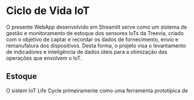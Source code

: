 # Ciclo de Vida IoT

O presente WebApp desenvolvido em Streamlit serve como um sistema de gestão e monitoramento de estoque dos sensores IoTs da Treevia, criado com o objetivo de captar e recordar os dados de fornecimento, envio e remanufatura dos dispositivos. Desta forma, o projeto visa o levantamento de indicadores e inteligência de dados úteis para a otimização das operações que envolvem o IoT.

## Estoque

O sistem IoT Life Cycle primeiramente como uma ferramenta prototípica de 